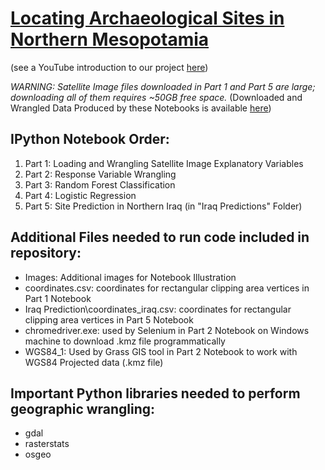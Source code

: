 # [Locating Archaeological Sites in Northern Mesopotamia](https://cleopythons.wordpress.com/)
(see a YouTube introduction to our project [here]())

*WARNING: Satellite Image files downloaded in Part 1 and Part 5 are large; downloading all of them requires ~50GB free space.*
(Downloaded and Wrangled Data Produced by these Notebooks is available [here](https://www.dropbox.com/sh/ayypu76velfpn7f/AADHxLd0p05vgIie2xys55dGa?dl=0))

## IPython Notebook Order:
1. Part 1: Loading and Wrangling Satellite Image Explanatory Variables
2. Part 2: Response Variable Wrangling
3. Part 3: Random Forest Classification
4. Part 4: Logistic Regression
5. Part 5: Site Prediction in Northern Iraq (in "Iraq Predictions" Folder)

## Additional Files needed to run code included in repository:
* Images: Additional images for Notebook Illustration
* coordinates.csv: coordinates for rectangular clipping area vertices in Part 1 Notebook
* Iraq Prediction\coordinates_iraq.csv: coordinates for rectangular clipping area vertices in Part 5 Notebook
* chromedriver.exe: used by Selenium in Part 2 Notebook on Windows machine to download .kmz file programmatically
* WGS84_1: Used by Grass GIS tool in Part 2 Notebook to work with WGS84 Projected data (.kmz file)

## Important Python libraries needed to perform geographic wrangling:
* gdal
* rasterstats
* osgeo
